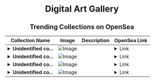 <div align="center">

# Digital Art Gallery

## Trending Collections on OpenSea

| Collection Name                       | Image                                                                                     | Description                       | OpenSea Link                                                                                          |
|---------------------------------------|-------------------------------------------------------------------------------------------|-----------------------------------|--------------------------------------------------------------------------------------------------------|
| **<details><summary>Unidentified co...</summary>Unidentified contract 66998b5f-aadf-4040-b4d5-f5fe18664f95</details>** | ![Image](https://i.seadn.io/s/raw/files/7bcffd5e974c148aaba93cda878384a5.png?w=500&auto=format?w=200&auto=format) |  | <details><summary>Link</summary>[Unidentified contract 66998b5f-aadf-4040-b4d5-f5fe18664f95](https://opensea.io/collection/unidentified-contract-66998b5f-aadf-4040-b4d5-f5fe)</details> |
| **<details><summary>Unidentified co...</summary>Unidentified contract 0374f9c1-556a-4bf0-b1fa-1b8fb2723387</details>** | ![Image](https://i.seadn.io/s/raw/files/7bcffd5e974c148aaba93cda878384a5.png?w=500&auto=format?w=200&auto=format) |  | <details><summary>Link</summary>[Unidentified contract 0374f9c1-556a-4bf0-b1fa-1b8fb2723387](https://opensea.io/collection/unidentified-contract-0374f9c1-556a-4bf0-b1fa-1b8f)</details> |
| **<details><summary>Unidentified co...</summary>Unidentified contract 485672e0-55f1-41dc-aac1-19e78bbec6dd</details>** | ![Image](https://i.seadn.io/s/raw/files/7bcffd5e974c148aaba93cda878384a5.png?w=500&auto=format?w=200&auto=format) |  | <details><summary>Link</summary>[Unidentified contract 485672e0-55f1-41dc-aac1-19e78bbec6dd](https://opensea.io/collection/unidentified-contract-485672e0-55f1-41dc-aac1-19e7)</details> |
| **<details><summary>Unidentified co...</summary>Unidentified contract 266718f2-77b3-45fa-8d62-b5b4b83a5f19</details>** | ![Image](https://i.seadn.io/s/raw/files/7bcffd5e974c148aaba93cda878384a5.png?w=500&auto=format?w=200&auto=format) |  | <details><summary>Link</summary>[Unidentified contract 266718f2-77b3-45fa-8d62-b5b4b83a5f19](https://opensea.io/collection/unidentified-contract-266718f2-77b3-45fa-8d62-b5b4)</details> |

</div>